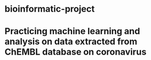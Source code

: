 # bioinformatic-project
# Practicing machine learning and analysis on data extracted from ChEMBL database on coronavirus 
